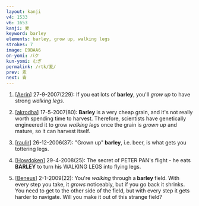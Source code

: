 ```yaml
---
layout: kanji
v4: 1533
v6: 1653
kanji: 麦
keyword: barley
elements: barley, grow up, walking legs
strokes: 7
image: E9BAA6
on-yomi: バク
kun-yomi: むぎ
permalink: /rtk/麦/
prev: 素
next: 青
---
```


1) [<a href="http://kanji.koohii.com/profile/Aerin">Aerin</a>] 27-9-2007(229): If you eat lots of<strong> barley</strong>, you&#039;ll <em>grow up</em> to have strong <em>walking legs</em>.

2) [<a href="http://kanji.koohii.com/profile/akrodha">akrodha</a>] 17-5-2007(80): <strong>Barley</strong> is a very cheap grain, and it&#039;s not really worth spending time to harvest. Therefore, scientists have genetically engineered it to grow <em>walking legs</em> once the grain is <em>grown up</em> and mature, so it can harvest itself.

3) [<a href="http://kanji.koohii.com/profile/raulir">raulir</a>] 26-12-2006(37): &quot;Grown up&quot;<strong> barley</strong>, i.e. beer, is what gets you tottering legs.

4) [<a href="http://kanji.koohii.com/profile/Howdoken">Howdoken</a>] 29-4-2008(25): The secret of PETER PAN&#039;s flight - he eats<strong> BARLEY</strong> to turn his WALKING LEGS into flying legs.

5) [<a href="http://kanji.koohii.com/profile/Beneus">Beneus</a>] 2-1-2009(22): You&#039;re <em>walking</em> through a<strong> barley</strong> field. With every step you take, it <em>grows</em> noticeably, but if you go back it shrinks. You need to get to the other side of the field, but with every step it gets harder to navigate. Will you make it out of this strange field?

